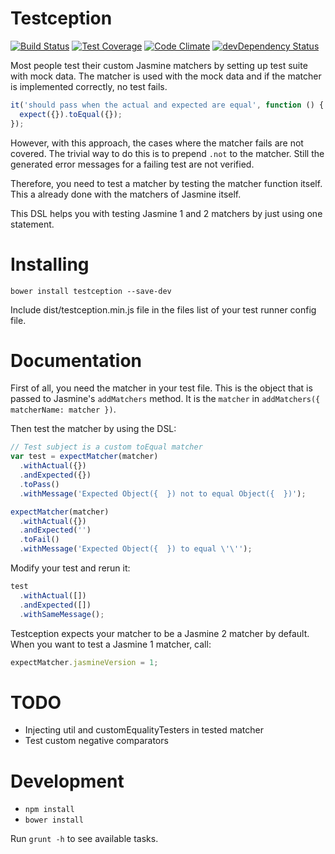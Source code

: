 Testception
================

[![Build Status](https://travis-ci.org/fvanwijk/testception.svg?branch=master)](https://travis-ci.org/fvanwijk/testception)
[![Test Coverage](https://codeclimate.com/github/fvanwijk/testception/badges/coverage.svg)](https://codeclimate.com/github/fvanwijk/testception)
[![Code Climate](https://codeclimate.com/github/fvanwijk/testception/badges/gpa.svg)](https://codeclimate.com/github/fvanwijk/testception)
[![devDependency Status](https://david-dm.org/fvanwijk/testception/dev-status.svg)](https://david-dm.org/fvanwijk/testception#info=devDependencies)

Most people test their custom Jasmine matchers by setting up test suite with mock data.
The matcher is used with the mock data and if the matcher is implemented correctly, no test fails.

```javascript
it('should pass when the actual and expected are equal', function () {
  expect({}).toEqual({});
});
```

However, with this approach, the cases where the matcher fails are not covered.
The trivial way to do this is to prepend `.not` to the matcher.
Still the generated error messages for a failing test are not verified.

Therefore, you need to test a matcher by testing the matcher function itself.
This a already done with the matchers of Jasmine itself.

This DSL helps you with testing Jasmine 1 and 2 matchers by just using one statement.

# Installing

`bower install testception --save-dev`

Include dist/testception.min.js file in the files list of your test runner config file.

# Documentation

First of all, you need the matcher in your test file. This is the object that is passed to Jasmine's `addMatchers` method.
It is the `matcher` in `addMatchers({ matcherName: matcher })`.

Then test the matcher by using the DSL:

```javascript
// Test subject is a custom toEqual matcher
var test = expectMatcher(matcher)
  .withActual({})
  .andExpected({})
  .toPass()
  .withMessage('Expected Object({  }) not to equal Object({  })');

expectMatcher(matcher)
  .withActual({})
  .andExpected('')
  .toFail()
  .withMessage('Expected Object({  }) to equal \'\'');
```

Modify your test and rerun it:

```javascript
test
  .withActual([])
  .andExpected([])
  .withSameMessage();
```

Testception expects your matcher to be a Jasmine 2 matcher by default. When you want to test a Jasmine 1 matcher,
call:

```javascript
expectMatcher.jasmineVersion = 1;
```

# TODO

- Injecting util and customEqualityTesters in tested matcher
- Test custom negative comparators

# Development

* `npm install`
* `bower install`

Run `grunt -h` to see available tasks.